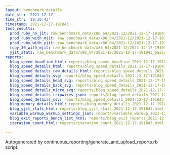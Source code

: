 ```yaml
---
layout: benchmark_details
date_str: '2021-12-17'
time_str: '19:10:43'
timestamp: 2021-12-17-191043
test_results:
  prod_ruby_no_jit: raw_benchmark_data/x86_64/2021-12/2021-12-17-191043_basic_benchmark_prod_ruby_no_jit.json
  prod_ruby_with_mjit: raw_benchmark_data/x86_64/2021-12/2021-12-17-191043_basic_benchmark_prod_ruby_with_mjit.json
  prod_ruby_with_yjit: raw_benchmark_data/x86_64/2021-12/2021-12-17-191043_basic_benchmark_prod_ruby_with_yjit.json
  ruby_30_with_mjit: raw_benchmark_data/x86_64/2021-12/2021-12-17-191043_basic_benchmark_ruby_30_with_mjit.json
  yjit_stats: raw_benchmark_data/x86_64/2021-12/2021-12-17-191043_basic_benchmark_yjit_stats.json
reports:
  blog_speed_headline_html: reports/blog_speed_headline_2021-12-17-191043.html
  blog_speed_details_html: reports/blog_speed_details_2021-12-17-191043.html
  blog_speed_details_raw_details_html: reports/blog_speed_details_2021-12-17-191043.raw_details.html
  blog_speed_details_svg: reports/blog_speed_details_2021-12-17-191043.svg
  blog_speed_details_head_svg: reports/blog_speed_details_2021-12-17-191043.head.svg
  blog_speed_details_back_svg: reports/blog_speed_details_2021-12-17-191043.back.svg
  blog_speed_details_micro_svg: reports/blog_speed_details_2021-12-17-191043.micro.svg
  blog_speed_details_tripwires_json: reports/blog_speed_details_2021-12-17-191043.tripwires.json
  blog_speed_details_csv: reports/blog_speed_details_2021-12-17-191043.csv
  blog_memory_details_html: reports/blog_memory_details_2021-12-17-191043.html
  blog_yjit_stats_html: reports/blog_yjit_stats_2021-12-17-191043.html
  variable_warmup_warmup_settings_json: reports/variable_warmup_2021-12-17-191043.warmup_settings.json
  blog_exit_reports_bench_list_html: reports/blog_exit_reports_2021-12-17-191043.bench_list.html
  iteration_count_html: reports/iteration_count_2021-12-17-191043.html

---
```

Autogenerated by continuous_reporting/generate_and_upload_reports.rb script.
